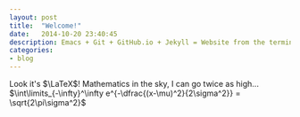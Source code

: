 ```yaml
---
layout: post
title:  "Welcome!"
date:   2014-10-20 23:40:45
description: Emacs + Git + GitHub.io + Jekyll = Website from the terminal.
categories:
- blog
---
```


Look it's $\LaTeX$! Mathematics in the sky, I can go twice as high...
$\int\limits_{-\infty}^\infty e^{-\dfrac{(x-\mu)^2}{2\sigma^2}} = \sqrt{2\pi\sigma^2}$